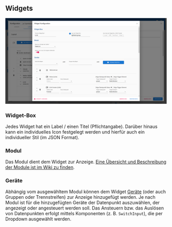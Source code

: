 ## Widgets

![Widgets](./widgets.png)

### Widget-Box

Jedes Widget hat ein Label / einen Titel (Pflichtangabe). Darüber hinaus kann ein individuelles Icon festgelegt werden und hierfür auch ein individueller Stil (im JSON Format).

### Modul

Das Modul dient dem Widget zur Anzeige. [Eine Übersicht und Beschreibung der Module ist im Wiki zu finden](./modules).

### Geräte

Abhängig vom ausgewähltem Modul können dem Widget [Geräte](./devices) (oder auch Gruppen oder Trennstreifen) zur Anzeige hinzugefügt werden. Je nach Modul ist für die hinzugefügten Geräte der Datenpunkt auszuwählen, der angezeigt oder angesteuert werden soll. Das Ansteuern bzw. das Auslösen von Datenpunkten erfolgt mittels Komponenten (z. B. `SwitchInput`), die per Dropdown ausgewählt werden.
